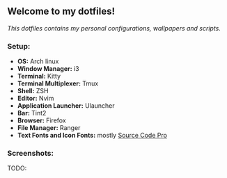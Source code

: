 ## Welcome to my dotfiles!

<i>This dotfiles contains my personal configurations, wallpapers and scripts.</i>

### Setup:

- **OS:** Arch linux
- **Window Manager:** i3
- **Terminal:** Kitty
- **Terminal Multiplexer:** Tmux
- **Shell:** ZSH
- **Editor:** Nvim
- **Application Launcher:** Ulauncher
- **Bar:** Tint2
- **Browser:** Firefox
- **File Manager:** Ranger
- **Text Fonts and Icon Fonts:** mostly [Source Code Pro](https://www.nerdfonts.com/)

### Screenshots:

TODO:

